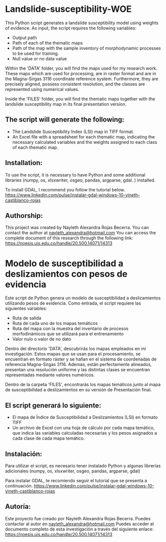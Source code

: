 # Landslide-susceptibility-WOE 	

This Python script generates a landslide susceptibility model using weights of evidence. As input, the script requires the following variables:

- Output path
- Path of each of the thematic maps
- Path of the map with the sample inventory of morphodynamic processes to be used for training.
- Null value or no data value

Within the 'DATA' folder, you will find the maps used for my research work. These maps which are used for processing, are in raster format and are in the Magna-Sirgas 3116 coordinate reference system. Furthermore, they are precisely aligned, possess consistent resolution, and the classes are represented using numerical values.

Inside the 'FILES' folder, you will find the thematic maps together with the landslide susceptibility map in its final presentation version.

## The script will generate the following:

- The Landslide Susceptibility Index (LSI) map in TIFF format.
- An Excel file with a spreadsheet for each thematic map, indicating the necessary calculated variables and the weights assigned to each class of each thematic map.

## Installation:
To use the script, it is necessary to have Python and some additional libraries (numpy, os, xlsxwriter, osgeo, pandas, argparse, gdal. ) installed.

To install GDAL, I recommend you follow the tutorial below.
https://www.linkedin.com/pulse/instalar-gdal-windows-10-yineth-castiblanco-rojas

## Authorship:
This project was created by Nayleth Alexandra Rojas Becerra. You can contact the author at nayleth_alexandra@hotmail.com
You can access the complete document of this research through the following link: https://noesis.uis.edu.co/handle/20.500.14071/14313

# Modelo de susceptibilidad a deslizamientos con pesos de evidencia 
Este script de Python genera un modelo de susceptibilidad a deslizamientos utilizando pesos de evidencia. Como entrada, el script requiere las siguientes variables:

- Ruta de salida
- Ruta de cada uno de los mapas temáticos
- Ruta del mapa con la muestra del inventario de procesos morfodinámicos que se utilizará para el entrenamiento
- Valor nulo o valor de no dato

Dentro del directorio 'DATA', descubrirás los mapas empleados en mi investigación. Estos mapas que se usan para el procesamiento, se encuentran en formato ráster y se hallan en el sistema de coordenadas de referencia Magna-Sirgas 3116. Además, están perfectamente alineados, presentan una resolución uniforme y las distintas clases se encuentran representadas mediante valores numéricos.

Dentro de la carpeta 'FILES', encontrarás los mapas temáticos junto al mapa de susceptibilidad a deslizamientos en su versión de Presentación final.

## El script generará lo siguiente:

- El mapa de Índice de Susceptibilidad a Deslizamientos (LSI) en formato TIFF
- Un archivo de Excel con una hoja de cálculo por cada mapa temático, que indica las variables calculadas necesarias y los pesos asignados a cada clase de cada mapa temático.

## Instalación:
Para utilizar el script, es necesario tener instalado Python y algunas librerías adicionales (numpy, os, xlsxwriter, osgeo, pandas, argparse, gdal)

Para instalar GDAL, te recomiendo seguir el tutorial que se presenta a continuación.
https://www.linkedin.com/pulse/instalar-gdal-windows-10-yineth-castiblanco-rojas

## Autoría:
Este proyecto fue creado por Nayleth Alexandra Rojas Becerra. Puedes contactar al autor en nayleth_alexandra@hotmail.com
Puedes acceder al documento completo de esta investigación a través del siguiente enlace: https://noesis.uis.edu.co/handle/20.500.14071/14313
